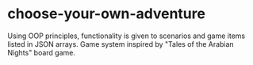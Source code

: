 # choose-your-own-adventure
Using OOP principles, functionality is given to scenarios and game items listed in JSON arrays.  Game system inspired by "Tales of the Arabian Nights" board game.
